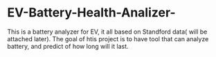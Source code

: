 # EV-Battery-Health-Analizer-
This is a battery analyzer for EV, it all based on Standford data( will be attached later). The goal of htis project is to have tool that can analyze battery, and predict of how long will it last.
